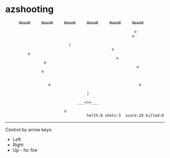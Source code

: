 # azshooting


          ШшшшШ     ШшшшШ     ШшшшШ     ШшшшШ     ШшшшШ     ШшшшШ

                                                             o
                                                            o

                                |
                                                   o
              o
                                                     o
                     o                                         
                                                              o
                    o


                       o                                       o

                                        |

                                    ___=|=___

                              o
                                        helth:8 shots:3  score:20 killed:0 
                          
<hr>
Control by arrow keys:

 - Left
 - Right
 - Up   - for fire
